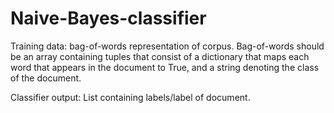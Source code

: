 # Naive-Bayes-classifier

Training data: bag-of-words representation of corpus. Bag-of-words should be an array containing tuples that consist of a dictionary that maps each word that appears in the document to True, and a string denoting the class of the document.

Classifier output: List containing labels/label of document.
